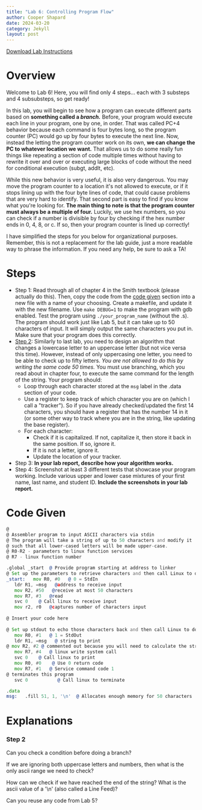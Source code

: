 ```yaml
---
title: "Lab 6: Controlling Program Flow"
author: Cooper Shapard
date: 2024-03-20
category: Jekyll
layout: post
---
```


[Download Lab Instructions](https://www.coopshap.com/ECE1181/pages/Lab6_ControllingProgramFlow.pdf)

# Overview
Welcome to Lab 6! Here, you will find only 4 steps... each with 3 substeps and 4 subsubsteps, so get ready!

In this lab, you will begin to see how a program can execute different parts based on **something called a *branch.*** Before, your program would execute each line in your program, one by one, in order. That was called PC+4 behavior because each command is four bytes long, so the program counter (PC) would go up by four bytes to execute the next line. Now, instead the letting the program counter work on its own, **we can change the PC to whatever location we want.** That allows us to do some really fun things like repeating a section of code multiple times without having to rewrite it over and over or executing large blocks of code without the need for conditional execution (subgt, addlt, etc). 

While this new behavior is very useful, it is also very dangerous. You may move the program counter to a location it's not allowed to execute, or if it stops lining up with the four byte lines of code, that could cause problems that are very hard to identify. That second part is easy to find if you know what you're looking for. **The main thing to note is that the program counter must always be a multiple of four.** Luckily, we use hex numbers, so you can check if a number is divisible by four by checking if the hex number ends in 0, 4, 8, or c. If so, then your program counter is lined up correctly!

I have simplified the steps for you below for organizational purposes. Remember, this is not a replacement for the lab guide, just a more readable way to phrase the information. If you need any help, be sure to ask a TA!


# Steps
- Step 1: Read through all of chapter 4 in the Smith textbook (please actually do this). Then, copy the code from the [code given](#code-given) section into a new file with a name of your choosing. Create a makefile, and update it with the new filename. Use `make DEBUG=1` to make the program with gdb enabled. Test the program using `./your_program_name` (without the .s). The program should work just like Lab 5, but it can take up to 50 characters of input. It will simply output the same characters you put in. Make sure that your program does this correctly.
- [Step 2](#step-2): Similarly to last lab, you need to design an algorithm that changes a lowercase letter to an uppercase letter (but not vice versa this time). However, instead of only uppercasing one letter, you need to be able to check up to fifty letters. *You are not allowed to do this by writing the same code 50 times.* You must use branching, which you read about in chapter four, to execute the same command for the length of the string. Your program should:
    - Loop through each character stored at the `msg` label in the .data section of your code.
    - Use a register to keep track of which character you are on (which I call a "tracker"). So if you have already checked/updated the first 14 characters, you should have a register that has the number 14 in it (or some other way to track where you are in the string, like updating the base register).
    - For each character:
        - Check if it is capitalized. If not, capitalize it, then store it back in the same position. If so, ignore it.
        - If it is not a letter, ignore it.
        - Update the location of your tracker.
- Step 3: **In your lab report, describe how your algorithm works.**
- Step 4: Screenshot at least 3 different tests that showcase your program working. Include various upper and lower case mixtures of your first name, last name, and student ID. **Include the screenshots in your lab report.**

# Code Given
```asm
@ 
@ Assembler program to input ASCII characters via stdin 
@ The program will take a string of up to 50 characters and modify it 
@ such that all lower-cased letters will be made upper-case. 
@ R0-R2 - parameters to linux function services 
@ R7 - linux function number 

.global _start  @ Provide program starting at address to linker 
@ Set up the parameters to retrieve characters and then call Linux to do it. 
_start:   mov R0, #0   @ 0 = StdIn 
   ldr R1, =msg   @address to receive input 
   mov R2, #50   @receive at most 50 characters 
   mov R7, #3   @read 
   svc 0    @ Call linux to receive input 
   mov r2, r0   @captures number of characters input 
 
@ Insert your code here 
 
@ Set up stdout to echo those characters back and then call Linux to do it. 
   mov R0, #1   @ 1 = StdOut 
   ldr R1, =msg   @ string to print 
@ mov R2, #2 @ commented out because you will need to calculate the string length 
   mov R7, #4   @ linux write system call 
   svc 0    @ Call linux to print 
   mov R0, #0    @ Use 0 return code 
   mov R7, #1   @ Service command code 1 
@ terminates this program 
   svc 0           @ Call linux to terminate 

.data 
msg:   .fill 51, 1, '\n'  @ Allocates enough memory for 50 characters 
```

# Explanations
### Step 2

Can you check a condition before doing a branch?

If we are ignoring both uppercase letters and numbers, then what is the only ascii range we need to check?

How can we check if we have reached the end of the string? What is the ascii value of a '\n' (also called a Line Feed)?

Can you reuse any code from Lab 5?
